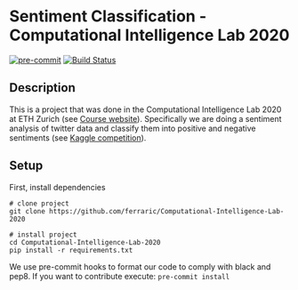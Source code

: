# Sentiment Classification - Computational Intelligence Lab 2020

[![pre-commit](https://img.shields.io/badge/pre--commit-enabled-brightgreen?logo=pre-commit&logoColor=white)](https://github.com/pre-commit/pre-commit) [![Build Status](https://travis-ci.com/ferraric/Computational-Intelligence-Lab-2020.svg?token=T9puYMxv2xj4sUZv4Vzc&branch=master)](https://travis-ci.com/ferraric/Computational-Intelligence-Lab-2020)

## Description   
This is a project that was done in the Computational Intelligence Lab 2020 at ETH Zurich (see [Course website](http://www.da.inf.ethz.ch/teaching/2020/CIL/)).
Specifically we are doing a sentiment analysis of twitter data and classify them into positive and negative sentiments (see [Kaggle competition](https://www.kaggle.com/c/cil-text-classification-2020)). 

## Setup 
First, install dependencies   
```
# clone project   
git clone https://github.com/ferraric/Computational-Intelligence-Lab-2020   

# install project   
cd Computational-Intelligence-Lab-2020    
pip install -r requirements.txt
 ```  
We use pre-commit hooks to format our code to comply with black and pep8. If you want to contribute execute: 
```pre-commit install```
 

